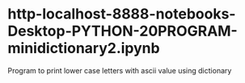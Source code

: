 # http-localhost-8888-notebooks-Desktop-PYTHON-20PROGRAM-minidictionary2.ipynb
Program to print lower case letters with ascii value using dictionary
